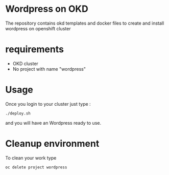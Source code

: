 # Wordpress on OKD
The repository contains okd templates and docker files to create and install wordpress on openshift cluster
# requirements
- OKD cluster
- No project with name "wordpress" 
# Usage
Once you login to your cluster just type :
```
./deploy.sh 

```
and you will have an Wordpress ready to use.

# Cleanup environment 
To clean your work type 
```
oc delete project wordpress
